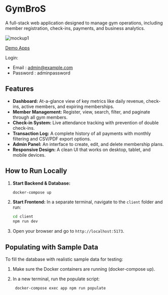 # GymBroS



A full-stack web application designed to manage gym operations, including member registration, check-ins, payments, and business analytics.

![mockup1](https://github.com/user-attachments/assets/8bf060ce-d7ad-4569-afc8-dd6d977a9769)

[Demo Apps](https://gym-apps-itej.onrender.com/)

Login:
- Email : admin@example.com
- Password : adminpassword
## Features

- **Dashboard:** At-a-glance view of key metrics like daily revenue, check-ins, active members, and expiring memberships.
- **Member Management:** Register, view, search, filter, and paginate through all gym members.
- **Check-in System:** Live attendance tracking with prevention of double check-ins.
- **Transaction Log:** A complete history of all payments with monthly filtering and CSV/PDF export options.
- **Admin Panel:** An interface to create, edit, and delete membership plans.
- **Responsive Design:** A clean UI that works on desktop, tablet, and mobile devices.

## How to Run Locally

1.  **Start Backend & Database:**
    ```bash
    docker-compose up
    ```

2.  **Start Frontend:** In a separate terminal, navigate to the `client` folder and run:
    ```bash
    cd client
    npm run dev
    ```

3.  Open your browser and go to `http://localhost:5173`.


## Populating with Sample Data

To fill the database with realistic sample data for testing:

1. Make sure the Docker containers are running (docker-compose up).

2. In a new terminal, run the populate script:
   
        docker-compose exec app npm run populate

